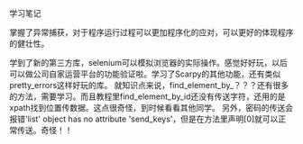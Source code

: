 学习笔记


掌握了异常捕获，对于程序运行过程可以更加程序化的应对，可以更好的体现程序的健壮性。

学到了新的第三方库，selenium可以模拟浏览器的实际操作。感觉好好玩，以后可以做公司自家运营平台的功能验证啦。学习了Scarpy的其他功能，还有类似pretty_errors这样好玩的库。
就知识点来说，find_element_by_？？？还有很多的方法，需要学习。而且教程里find_element_by_id还没有传送字符，还用的是xpath找到位置传数据。这点很奇怪，到时候看看其他同学。
另外，密码的传送会报错'list' object has no attribute 'send_keys'，但是在方法里声明[0]就可以正常传送。奇怪！！